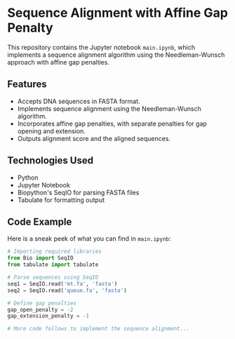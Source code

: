 # Sequence Alignment with Affine Gap Penalty

This repository contains the Jupyter notebook `main.ipynb`, which implements a sequence alignment algorithm using the Needleman-Wunsch approach with affine gap penalties.

## Features

- Accepts DNA sequences in FASTA format.
- Implements sequence alignment using the Needleman-Wunsch algorithm.
- Incorporates affine gap penalties, with separate penalties for gap opening and extension.
- Outputs alignment score and the aligned sequences.

## Technologies Used

- Python
- Jupyter Notebook
- Biopython's SeqIO for parsing FASTA files
- Tabulate for formatting output

## Code Example

Here is a sneak peek of what you can find in `main.ipynb`:

```python
# Importing required libraries
from Bio import SeqIO
from tabulate import tabulate

# Parse sequences using SeqIO
seq1 = SeqIO.read('mt.fa', 'fasta')
seq2 = SeqIO.read('queue.fa', 'fasta')

# Define gap penalties
gap_open_penalty = -2
gap_extension_penalty = -1

# More code follows to implement the sequence alignment...
